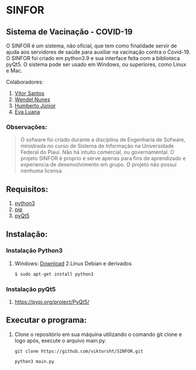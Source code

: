 # SINFOR
## Sistema de Vacinação - COVID-19

O SINFOR é um sistema, não oficial, que tem como finalidade servir de ajuda aos servidores de saúde para auxiliar na vacinação contra o Covid-19.
O SINFOR foi criado em python3.9 e sua interface feita com a biblioteca pyQt5. O sistema pode ser usado em Windows, ou superiores, como Linux e Mac.


Colaboradores:
1. [Vitor Santos](https://github.com/viktorsht)
2. [Wendel Nunes](https://github.com/WendelSantosNunes)
3. [Humberto Júnior](https://github.com/1bertojunior)
4. [Eva Luana](https://github.com/evalasilva)

### Observações:
>O sofware foi criado durante a disciplina de Engenharia de Sofware, ministrada no curso de Sistema de Informação na Universidade Federal do Piauí.
>Não há intuito comercial, ou governamental. 
>O projeto SINFOR é proprio e serve apenas para fins de aprendizado e experiencia de desenvolvimento em grupo. O projeto não possui nenhuma licensa.

## Requisitos:

1. [python3](https://www.python.org/downloads/)
2. [pip](https://pip.pypa.io/en/stable/installation/)
3. [pyQt5](https://pypi.org/project/PyQt5/)

## Instalação:

### Instalação Python3 
1. Windows: [Download](https://www.python.org/downloads/)
2.Linux Debian e derivados

	~~~ Bash
	$ sudo apt-get install python3
	~~~

### Instalação pyQt5 
1. <https://pypi.org/project/PyQt5/>

## Executar o programa:

1. Clone o repositório em sua máquina utilizando o comando git clone e logo após, execute o arquivo main.py.

	~~~ Git
	git clone https://github.com/viktorsht/SINFOR.git
 	~~~
	~~~ Bash/Prompt
	python3 main.py
 	~~~
	
